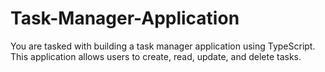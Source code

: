 # Task-Manager-Application
You are tasked with building a task manager application using TypeScript. This application allows users to create, read, update, and delete tasks.
